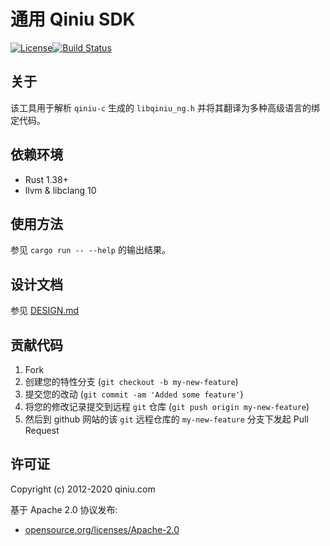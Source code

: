 # 通用 Qiniu SDK

[![License](https://img.shields.io/badge/license-Apache%202-blue)](https://github.com/bachue/rust-sdk/blob/master/LICENSE)[![Build Status](https://api.travis-ci.com/bachue/rust-sdk.svg?branch=master)](https://travis-ci.org/bachue/rust-sdk)

## 关于

该工具用于解析 `qiniu-c` 生成的 `libqiniu_ng.h` 并将其翻译为多种高级语言的绑定代码。

## 依赖环境

- Rust 1.38+
- llvm & libclang 10

## 使用方法

参见 `cargo run -- --help` 的输出结果。

## 设计文档

参见 [DESIGN.md](DESIGN.md)

## 贡献代码

1. Fork
2. 创建您的特性分支 (`git checkout -b my-new-feature`)
3. 提交您的改动 (`git commit -am 'Added some feature'`)
4. 将您的修改记录提交到远程 `git` 仓库 (`git push origin my-new-feature`)
5. 然后到 github 网站的该 `git` 远程仓库的 `my-new-feature` 分支下发起 Pull Request

## 许可证

Copyright (c) 2012-2020 qiniu.com

基于 Apache 2.0 协议发布:

* [opensource.org/licenses/Apache-2.0](https://opensource.org/licenses/Apache-2.0)
